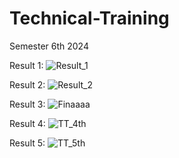 # Technical-Training
Semester 6th 2024

Result 1: 
![Result_1](https://github.com/Meenu00615/Technical-Training/assets/149779716/756e0f28-2a0c-469f-a001-149365a9d680)

Result 2: 
![Result_2](https://github.com/Meenu00615/Technical-Training/assets/149779716/a16ce6d9-c9dd-452f-9914-b6b67567ddd4)

Result 3: 
![Finaaaa](https://github.com/Meenu00615/Technical-Training/assets/149779716/bd599ce4-a0f1-48ed-b4f9-89ffdee8e2a1)

Result 4: 
![TT_4th](https://github.com/Meenu00615/Technical-Training/assets/149779716/05b0e96a-e31b-4ead-ae63-90ec1ad20a69)

Result 5:
![TT_5th](https://github.com/Meenu00615/Technical-Training/assets/149779716/2b8e5b9e-6c31-47b5-8eeb-3c3daff018ca)

